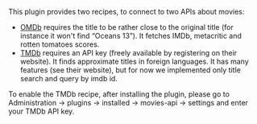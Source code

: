 This plugin provides two recipes, to connect to two APIs about movies:

- <a href="http://www.omdbapi.com">OMDb</a> requires the title to be rather close to the original title (for instance it won't find “Oceans 13”). It fetches IMDb, metacritic and rotten tomatoes scores.
- <a href="https://www.themoviedb.org/">TMDb</a> requires an API key (freely available by registering on their website). It finds approximate titles in foreign languages. It has many features (see their website), but for now we implemented only title search and query by imdb id.

To enable the TMDb recipe, after installing the plugin,
please go to Administration → plugins → installed → movies-api → settings and enter your TMDb API key.
